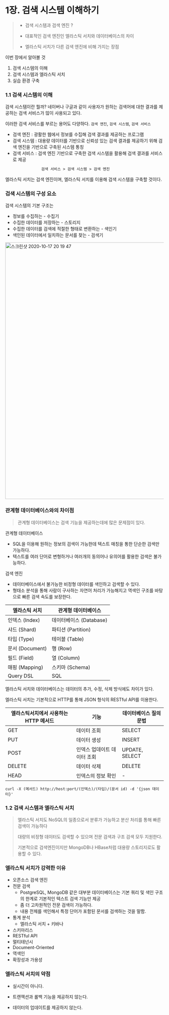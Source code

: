 # 1장. 검색 시스템 이해하기

> - 검색 시스템과 검색 엔진 ?
>
> - 대표적인 검색 엔진인 엘라스틱 서치와 데이터베이스의 차이
> - 엘라스틱 서치가 다른 검색 엔진에 비해 가지는 장점



이번 장에서 알아볼 것

1. 검색 시스템의 이해
2. 검색 시스템과 엘라스틱 서치
3. 실습 환경 구축



### 1.1 검색 시스템의 이해

검색 시스템이란 뭘까? 네이버나 구글과 같이 사용자가 원하는 검색어에 대한 결과를 제공하는 검색 서비스가 많이 사용되고 있다.

이러한 검색 서비스를 부르는 용어도 다양하다. `검색 엔진`, `검색 시스템`, `검색 서비스`

- 검색 엔진 : 광활한 웹에서 정보를 수집해 검색 결과를 제공하는 프로그램
- 검색 시스템 : 대용량 데이터를 기반으로 신뢰성 있는 검색 결과를 제공하기 위해 검색 엔진을 기반으로 구축된 시스템 통칭
- 검색 서비스 : 검색 엔진 기반으로 구축한 검색 시스템을 활용해 검색 결과를 서비스로 제공

```vb
				검색 서비스 > 검색 시스템 > 검색 엔진
```

엘라스틱 서치는 검색 엔진이며, 엘라스틱 서치를 이용해 검색 시스템을 구축할 것이다.



### 검색 시스템의 구성 요소

검색 시스템의 기본 구조는

- 정보를 수집하는 - 수집기
- 수집한 데이터를 저장하는 - 스토리지
- 수집한 데이터를 검색에 적절한 형태로 변환하는 - 색인기
- 색인된 데이터에서 일치하는 문서를 찾는 - 검색기

<img width="816" alt="스크린샷 2020-10-17 20 19 47" src="https://user-images.githubusercontent.com/21329617/96335816-2f625d80-10b6-11eb-9e47-bcd70d7fc32b.png">



### 관계형 데이터베이스와의 차이점

> 관계형 데이터베이스는 검색 기능을 제공하는데에 많은 문제점이 있다.



관계형 데이터베이스

- SQL을 이용해 원하는 정보의 검색이 가능한데 텍스트 매칭을 통한 단순한 검색만 가능하다.
- 텍스트를 여러 단어로 변형하거나 여러개의 동의어나 유의어를 활용한 검색은 불가능하다.



검색 엔진

- 데이터베이스에서 불가능한 비정형 데이터를 색인하고 검색할 수 있다.
- 형태소 분석을 통해 사람이 구사하는 자연어 처리가 가능해지고 역색인 구조를 바탕으로 빠른 검색 속도를 보장한다.



| 엘라스틱 서치   | 관계형 데이터베이스     |
| --------------- | ----------------------- |
| 인덱스 (Index)  | 데이터베이스 (Database) |
| 샤드 (Shard)    | 파티션 (Partition)      |
| 타입 (Type)     | 테이블 (Table)          |
| 문서 (Document) | 행 (Row)                |
| 필드 (Field)    | 열 (Column)             |
| 매핑 (Mapping)  | 스키마 (Schema)         |
| Query DSL       | SQL                     |



엘라스틱 서치와 데이터베이스는 데이터의 추가, 수정, 삭제 방식에도 차이가 있다.

엘라스틱 서치는 기본적으로 HTTP를 통해 JSON 형식의 RESTful API를 이용한다.

| 엘라스틱서치에서 사용하는 HTTP 메서드 | 기능                        | 데이터베이스 질의 문법 |
| ------------------------------------- | --------------------------- | ---------------------- |
| GET                                   | 데이터 조회                 | SELECT                 |
| PUT                                   | 데이터 생성                 | INSERT                 |
| POST                                  | 인덱스 업데이트 데이터 조회 | UPDATE, SELECT         |
| DELETE                                | 데이터 삭제                 | DELETE                 |
| HEAD                                  | 인덱스의 정보 확인          | -                      |

```shell
curl -X (메서드) http://host:port/(인덱스)/(타입)/(문서 id) -d '{json 데이터}'
```



### 1.2 검색 시스템과 엘라스틱 서치

>엘라스틱 서치도 NoSQL의 일종으로서 분류가 가능하고 분산 처리를 통해 빠른 검색이 가능하다
>
>대량의 비정형 데이터도 검색할 수 있으며 전문 검색과 구조 검색 모두 지원한다.
>
>기본적으로 검색엔진이지만 MongoDB나 HBase처럼 대용량 스토리지로도 활용할 수 있다.



### 엘라스틱 서치가 강력한 이유

- 오픈소스 검색 엔진
- 전문 검색
  - PostgreSQL, MongoDB 같은 대부분 데이터베이스는 기본 쿼리 및 색인 구조의 한계로 기본적인 텍스트 검색 기능만 제공
  - 좀 더 고차원적인 전문 검색이 가능하다.
  - 내용 전체를 색인해서 특정 단어가 포함된 문서를 검색하는 것을 말함.
- 통계 분석
  - 엘라스틱 서치 + 키바나
- 스키마리스
- RESTful API
- 멀티테넌시
- Document-Oriented
- 역색인
- 확장성과 가용성



### 엘라스틱 서치의 약점

- 실시간이 아니다.

- 트랜잭션과 롤백 기능을 제공하지 않는다.

- 데이터의 업데이트를 제공하지 않는다.

  
